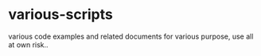# various-scripts
various code examples and related documents for various purpose, use all at own risk..
